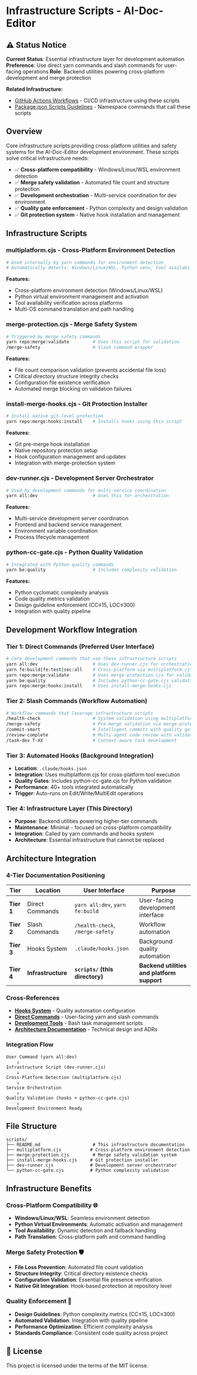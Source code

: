 # Infrastructure Scripts - AI-Doc-Editor

## ⚠️ Status Notice

**Current Status**: Essential infrastructure layer for development automation
**Preference**: Use direct yarn commands and slash commands for user-facing operations
**Role**: Backend utilities powering cross-platform development and merge protection

**Related Infrastructure:**
- [GitHub Actions Workflows](../.github/workflows/README.md) - CI/CD infrastructure using these scripts
- [Package.json Scripts Guidelines](../docs/development/PACKAGE-JSON-SCRIPTS-GUIDELINES.md) - Namespace commands that call these scripts

## Overview

Core infrastructure scripts providing cross-platform utilities and safety systems for the AI-Doc-Editor development environment. These scripts solve critical infrastructure needs:

- ✅ **Cross-platform compatibility** - Windows/Linux/WSL environment detection
- ✅ **Merge safety validation** - Automated file count and structure protection
- ✅ **Development orchestration** - Multi-service coordination for dev environment
- ✅ **Quality gate enforcement** - Python complexity and design validation
- ✅ **Git protection system** - Native hook installation and management

## Infrastructure Scripts

### **multiplatform.cjs** - Cross-Platform Environment Detection

```bash
# Used internally by yarn commands for environment detection
# Automatically detects: Windows/Linux/WSL, Python venv, tool availability
```

**Features:**

- Cross-platform environment detection (Windows/Linux/WSL)
- Python virtual environment management and activation
- Tool availability verification across platforms
- Multi-OS command translation and path handling

### **merge-protection.cjs** - Merge Safety System

```bash
# Triggered by merge safety commands
yarn repo:merge:validate         # Uses this script for validation
/merge-safety                    # Slash command wrapper
```

**Features:**

- File count comparison validation (prevents accidental file loss)
- Critical directory structure integrity checks
- Configuration file existence verification
- Automated merge blocking on validation failures

### **install-merge-hooks.cjs** - Git Protection Installer

```bash
# Install native git-level protection
yarn repo:merge:hooks:install    # Installs hooks using this script
```

**Features:**

- Git pre-merge hook installation
- Native repository protection setup
- Hook configuration management and updates
- Integration with merge-protection system

### **dev-runner.cjs** - Development Server Orchestrator

```bash
# Used by development commands for multi-service coordination
yarn all:dev                     # Uses this for orchestration
```

**Features:**

- Multi-service development server coordination
- Frontend and backend service management
- Environment variable coordination
- Process lifecycle management

### **python-cc-gate.cjs** - Python Quality Validation

```bash
# Integrated with Python quality commands
yarn be:quality                  # Includes complexity validation
```

**Features:**

- Python cyclomatic complexity analysis
- Code quality metrics validation
- Design guideline enforcement (CC≤15, LOC≤300)
- Integration with quality pipeline

## Development Workflow Integration

### **Tier 1: Direct Commands** (Preferred User Interface)

```bash
# Core development commands that use these infrastructure scripts
yarn all:dev                     # Uses dev-runner.cjs for orchestration
yarn fe:build|fe:test|sec:all    # Cross-platform via multiplatform.cjs
yarn repo:merge:validate         # Uses merge-protection.cjs for validation
yarn be:quality                  # Includes python-cc-gate.cjs validation
yarn repo:merge:hooks:install    # Uses install-merge-hooks.cjs
```

### **Tier 2: Slash Commands** (Workflow Automation)

```bash
# Workflow commands that leverage infrastructure scripts
/health-check                    # System validation using multiplatform.cjs
/merge-safety                    # Pre-merge validation via merge-protection.cjs
/commit-smart                    # Intelligent commits with quality gates
/review-complete                 # Multi-agent code review with validation
/task-dev T-XX                   # Context-aware task development
```

### **Tier 3: Automated Hooks** (Background Integration)

- **Location**: `.claude/hooks.json`
- **Integration**: Uses multiplatform.cjs for cross-platform tool execution
- **Quality Gates**: Includes python-cc-gate.cjs for Python validation
- **Performance**: 40+ tools integrated automatically
- **Trigger**: Auto-runs on Edit/Write/MultiEdit operations

### **Tier 4: Infrastructure Layer** (This Directory)

- **Purpose**: Backend utilities powering higher-tier commands
- **Maintenance**: Minimal - focused on cross-platform compatibility
- **Integration**: Called by yarn commands and hooks system
- **Architecture**: Essential infrastructure that cannot be replaced

## Architecture Integration

### **4-Tier Documentation Positioning**

| Tier       | Location           | User Interface                   | Purpose                                    |
| ---------- | ------------------ | -------------------------------- | ------------------------------------------ |
| **Tier 1** | Direct Commands    | `yarn all:dev`, `yarn fe:build`     | User-facing development interface          |
| **Tier 2** | Slash Commands     | `/health-check`, `/merge-safety` | Workflow automation                        |
| **Tier 3** | Hooks System       | `.claude/hooks.json`             | Background quality automation              |
| **Tier 4** | **Infrastructure** | **`scripts/` (this directory)**  | **Backend utilities and platform support** |

### **Cross-References**

- **[Hooks System](.claude/docs/)** - Quality automation configuration
- **[Direct Commands](../CLAUDE.md)** - User-facing yarn and slash commands
- **[Development Tools](../tools/README.md)** - Bash task management scripts
- **[Architecture Documentation](../docs/architecture/)** - Technical design and ADRs

### **Integration Flow**

```
User Command (yarn all:dev)
    ↓
Infrastructure Script (dev-runner.cjs)
    ↓
Cross-Platform Detection (multiplatform.cjs)
    ↓
Service Orchestration
    ↓
Quality Validation (hooks + python-cc-gate.cjs)
    ↓
Development Environment Ready
```

## File Structure

```
scripts/
├── README.md                    # This infrastructure documentation
├── multiplatform.cjs           # Cross-platform environment detection
├── merge-protection.cjs         # Merge safety validation system
├── install-merge-hooks.cjs     # Git protection installer
├── dev-runner.cjs              # Development server orchestrator
└── python-cc-gate.cjs          # Python complexity validation
```

## Infrastructure Benefits

### **Cross-Platform Compatibility** 🌐

- **Windows/Linux/WSL**: Seamless environment detection
- **Python Virtual Environments**: Automatic activation and management
- **Tool Availability**: Dynamic detection and fallback handling
- **Path Translation**: Cross-platform path and command handling

### **Merge Safety Protection** 🛡️

- **File Loss Prevention**: Automated file count validation
- **Structure Integrity**: Critical directory existence checks
- **Configuration Validation**: Essential file presence verification
- **Native Git Integration**: Hook-based protection at repository level

### **Quality Enforcement** 🎯

- **Design Guidelines**: Python complexity metrics (CC≤15, LOC≤300)
- **Automated Validation**: Integration with quality pipeline
- **Performance Optimization**: Efficient complexity analysis
- **Standards Compliance**: Consistent code quality across project

## 📄 **License**

This project is licensed under the terms of the MIT license.
